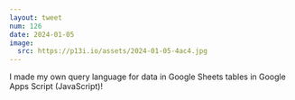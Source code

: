 ```yaml
---
layout: tweet
num: 126
date: 2024-01-05
image:
  src: https://p13i.io/assets/2024-01-05-4ac4.jpg
---
```


I made my own query language for data in Google Sheets
tables in Google Apps Script (JavaScript)!
